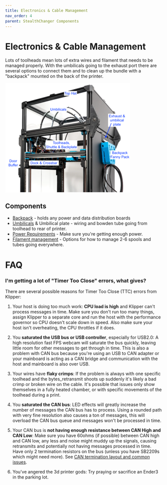 ```yaml
---
title: Electronics & Cable Management
nav_order: 4
parent: StealthChanger Components
---
```

<!-- Use the page layout at TOC.md:  https://github.com/sdylewski/StealthChanger/blob/main/docs/TOC.md -->

# Electronics & Cable Management
Lots of toolheads mean lots of extra wires and filament that needs to be managed properly. With the umbilicals going to the exhaust port there are several options to connect them and to clean up the bundle with a "backpack" mounted on the back of the printer.

<img src="../media/CableManagement/LDO_Stealthchanger_back_annotated.png" width="400">

## Components
* [Backpack](#Backpack) - holds any power and data distribution boards 
* [Umbilicals](Umbilicals.md) & Umbilical plate - wiring and bowden tube going from toolhead to rear of printer.
* [Power Requirements](Power.md) - Make sure you're getting enough power.
* [Filament management](FilamentManagement.md) - Options for how to manage 2-6 spools and tubes going everywhere.

# FAQ

### I'm getting a lot of "Timer Too Close" errors, what gives?
There are several possible reasons for Timer Too Close (TTC) errors from Klipper:

1. Your host is doing too much work: **CPU load is high** and Klipper can't process messages in time. Make sure you don't run too many things, assign Klipper to a separate core and run the host with the performance governor so CPU doesn't scale down in speed. Also make sure your host isn't overheating, the CPU throttles if it does.

2. You **saturated the USB bus or USB controller**, especially for USB2.0: A high resolution fast FPS webcam will saturate the bus quickly, leaving little room for other messages to get through in time. This is also a problem with CAN bus because you're using an USB to CAN adapter or your mainboard is acting as a CAN bridge and communication with the host and mainboard is also over USB.

3. Your wires have **flaky crimps**: 
If the problem is always with one specific toolhead and the bytes_retransmit shoots up suddenly it's likely a bad crimp or broken wire on the cable. It's possible that issues only show themselves in a fully heated chamber, or with specific movements of the toolhead during a print.

4. You **saturated the CAN bus**:
LED effects will greatly increase the number of messages the CAN bus has to process. Using a rounded path with very fine resolution also causes a ton of messages, this will overload the CAN bus queue and messages won't be processed in time.

5. Your CAN bus is **not having enough resistance between CAN High and CAN Low**:
Make sure you have 60ohms (if possible) between CAN high and CAN low, any less and noise might muddy up the signals, causing retransmits and potentially not having messages processed in time. Have only 2 termination resistors on the bus (unless you have SB2209s which might need more). See [CAN termination layout and common issues](../CableManagement/ElectricalDistribution.md#can-termination-layout-and-common-issues).
  
6. You've angered the 3d printer gods:
Try praying or sacrifice an Ender3 in the parking lot.









